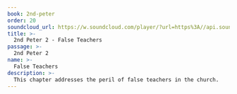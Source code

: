 ```yaml
---
book: 2nd-peter
order: 20
soundcloud_url: https://w.soundcloud.com/player/?url=https%3A//api.soundcloud.com/tracks/
title: >-
  2nd Peter 2 - False Teachers
passage: >-
  2nd Peter 2
name: >-
  False Teachers
description: >-
  This chapter addresses the peril of false teachers in the church.
---
```


